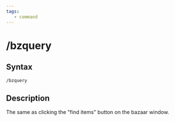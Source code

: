```yaml
---
tags:
   - command
---
```

# /bzquery

## Syntax
<!--cmd-syntax-start-->
```eqcommand
/bzquery
```
<!--cmd-syntax-end-->

## Description
<!--cmd-desc-start-->
The same as clicking the "find items" button on the bazaar window.
<!--cmd-desc-end-->